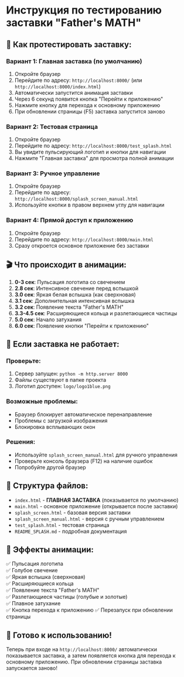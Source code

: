# Инструкция по тестированию заставки "Father's MATH"

## 🚀 Как протестировать заставку:

### Вариант 1: Главная заставка (по умолчанию)
1. Откройте браузер
2. Перейдите по адресу: `http://localhost:8000/` (или `http://localhost:8000/index.html`)
3. Автоматически запустится анимация заставки
4. Через 6 секунд появится кнопка "Перейти к приложению"
5. Нажмите кнопку для перехода к основному приложению
6. При обновлении страницы (F5) заставка запустится заново

### Вариант 2: Тестовая страница
1. Откройте браузер
2. Перейдите по адресу: `http://localhost:8000/test_splash.html`
3. Вы увидите пульсирующий логотип и кнопки для навигации
4. Нажмите "Главная заставка" для просмотра полной анимации

### Вариант 3: Ручное управление
1. Откройте браузер
2. Перейдите по адресу: `http://localhost:8000/splash_screen_manual.html`
3. Используйте кнопки в правом верхнем углу для навигации

### Вариант 4: Прямой доступ к приложению
1. Откройте браузер
2. Перейдите по адресу: `http://localhost:8000/main.html`
3. Сразу откроется основное приложение без заставки

## 🎬 Что происходит в анимации:

1. **0-3 сек**: Пульсация логотипа со свечением
2. **2.8 сек**: Интенсивное свечение перед вспышкой
3. **3.0 сек**: Яркая белая вспышка (как сверхновая)
3. **3.1 сек**: Дополнительная интенсивная вспышка
4. **3.2 сек**: Появление текста "Father's MATH"
5. **3.3-4.5 сек**: Расширяющиеся кольца и разлетающиеся частицы
6. **5.0 сек**: Начало затухания
7. **6.0 сек**: Появление кнопки "Перейти к приложению"

## 🔧 Если заставка не работает:

### Проверьте:
1. Сервер запущен: `python -m http.server 8000`
2. Файлы существуют в папке проекта
3. Логотип доступен: `logo/logo1blue.png`

### Возможные проблемы:
- Браузер блокирует автоматическое перенаправление
- Проблемы с загрузкой изображения
- Блокировка всплывающих окон

### Решения:
- Используйте `splash_screen_manual.html` для ручного управления
- Проверьте консоль браузера (F12) на наличие ошибок
- Попробуйте другой браузер

## 📁 Структура файлов:

- `index.html` - **ГЛАВНАЯ ЗАСТАВКА** (показывается по умолчанию)
- `main.html` - основное приложение (открывается после заставки)
- `splash_screen.html` - базовая версия заставки
- `splash_screen_manual.html` - версия с ручным управлением
- `test_splash.html` - тестовая страница
- `README_SPLASH.md` - подробная документация

## 🎯 Эффекты анимации:

✅ Пульсация логотипа  
✅ Голубое свечение  
✅ Яркая вспышка (сверхновая)  
✅ Расширяющиеся кольца  
✅ Появление текста "Father's MATH"  
✅ Разлетающиеся частицы (голубые и золотые)  
✅ Плавное затухание  
✅ Кнопка перехода к приложению
✅ Перезапуск при обновлении страницы  

## 🌟 Готово к использованию!

Теперь при входе на `http://localhost:8000/` автоматически показывается заставка, а затем появляется кнопка для перехода к основному приложению. При обновлении страницы заставка запускается заново!
